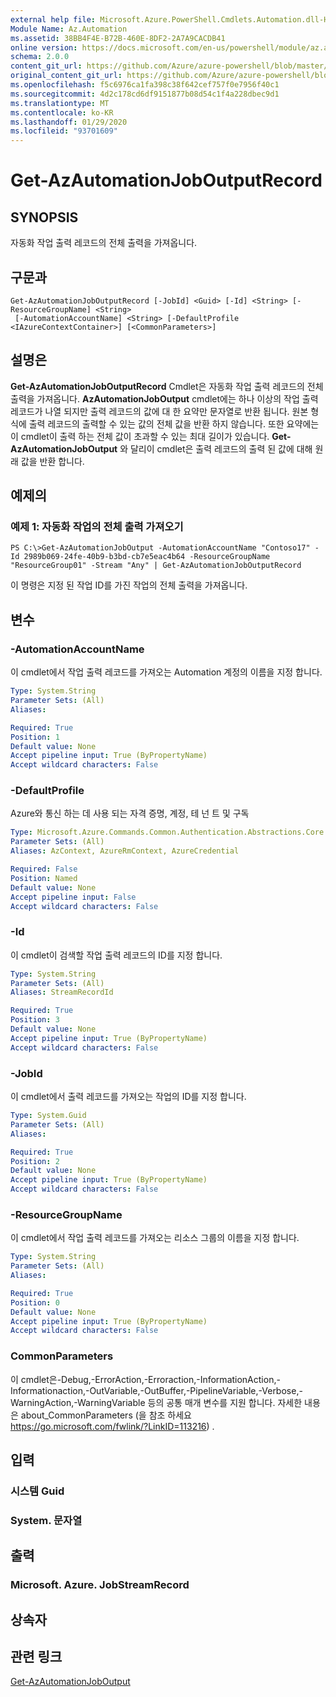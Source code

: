 ```yaml
---
external help file: Microsoft.Azure.PowerShell.Cmdlets.Automation.dll-Help.xml
Module Name: Az.Automation
ms.assetid: 38BB4F4E-B72B-460E-8DF2-2A7A9CACDB41
online version: https://docs.microsoft.com/en-us/powershell/module/az.automation/get-azautomationjoboutputrecord
schema: 2.0.0
content_git_url: https://github.com/Azure/azure-powershell/blob/master/src/Automation/Automation/help/Get-AzAutomationJobOutputRecord.md
original_content_git_url: https://github.com/Azure/azure-powershell/blob/master/src/Automation/Automation/help/Get-AzAutomationJobOutputRecord.md
ms.openlocfilehash: f5c6976ca1fa398c38f642cef757f0e7956f40c1
ms.sourcegitcommit: 4d2c178cd6df9151877b08d54c1f4a228dbec9d1
ms.translationtype: MT
ms.contentlocale: ko-KR
ms.lasthandoff: 01/29/2020
ms.locfileid: "93701609"
---
```

# Get-AzAutomationJobOutputRecord

## SYNOPSIS
자동화 작업 출력 레코드의 전체 출력을 가져옵니다.

## 구문과

```
Get-AzAutomationJobOutputRecord [-JobId] <Guid> [-Id] <String> [-ResourceGroupName] <String>
 [-AutomationAccountName] <String> [-DefaultProfile <IAzureContextContainer>] [<CommonParameters>]
```

## 설명은
**Get-AzAutomationJobOutputRecord** Cmdlet은 자동화 작업 출력 레코드의 전체 출력을 가져옵니다.
**AzAutomationJobOutput** cmdlet에는 하나 이상의 작업 출력 레코드가 나열 되지만 출력 레코드의 값에 대 한 요약만 문자열로 반환 됩니다.
원본 형식에 출력 레코드의 출력할 수 있는 값의 전체 값을 반환 하지 않습니다.
또한 요약에는이 cmdlet이 출력 하는 전체 값이 초과할 수 있는 최대 길이가 있습니다.
**Get-AzAutomationJobOutput** 와 달리이 cmdlet은 출력 레코드의 출력 된 값에 대해 원래 값을 반환 합니다.

## 예제의

### 예제 1: 자동화 작업의 전체 출력 가져오기
```
PS C:\>Get-AzAutomationJobOutput -AutomationAccountName "Contoso17" -Id 2989b069-24fe-40b9-b3bd-cb7e5eac4b64 -ResourceGroupName "ResourceGroup01" -Stream "Any" | Get-AzAutomationJobOutputRecord
```

이 명령은 지정 된 작업 ID를 가진 작업의 전체 출력을 가져옵니다.

## 변수

### -AutomationAccountName
이 cmdlet에서 작업 출력 레코드를 가져오는 Automation 계정의 이름을 지정 합니다.

```yaml
Type: System.String
Parameter Sets: (All)
Aliases:

Required: True
Position: 1
Default value: None
Accept pipeline input: True (ByPropertyName)
Accept wildcard characters: False
```

### -DefaultProfile
Azure와 통신 하는 데 사용 되는 자격 증명, 계정, 테 넌 트 및 구독

```yaml
Type: Microsoft.Azure.Commands.Common.Authentication.Abstractions.Core.IAzureContextContainer
Parameter Sets: (All)
Aliases: AzContext, AzureRmContext, AzureCredential

Required: False
Position: Named
Default value: None
Accept pipeline input: False
Accept wildcard characters: False
```

### -Id
이 cmdlet이 검색할 작업 출력 레코드의 ID를 지정 합니다.

```yaml
Type: System.String
Parameter Sets: (All)
Aliases: StreamRecordId

Required: True
Position: 3
Default value: None
Accept pipeline input: True (ByPropertyName)
Accept wildcard characters: False
```

### -JobId
이 cmdlet에서 출력 레코드를 가져오는 작업의 ID를 지정 합니다.

```yaml
Type: System.Guid
Parameter Sets: (All)
Aliases:

Required: True
Position: 2
Default value: None
Accept pipeline input: True (ByPropertyName)
Accept wildcard characters: False
```

### -ResourceGroupName
이 cmdlet에서 작업 출력 레코드를 가져오는 리소스 그룹의 이름을 지정 합니다.

```yaml
Type: System.String
Parameter Sets: (All)
Aliases:

Required: True
Position: 0
Default value: None
Accept pipeline input: True (ByPropertyName)
Accept wildcard characters: False
```

### CommonParameters
이 cmdlet은-Debug,-ErrorAction,-Erroraction,-InformationAction,-Informationaction,-OutVariable,-OutBuffer,-PipelineVariable,-Verbose,-WarningAction,-WarningVariable 등의 공통 매개 변수를 지원 합니다. 자세한 내용은 about_CommonParameters (을 참조 하세요 https://go.microsoft.com/fwlink/?LinkID=113216) .

## 입력

### 시스템 Guid

### System. 문자열

## 출력

### Microsoft. Azure. JobStreamRecord

## 상속자

## 관련 링크

[Get-AzAutomationJobOutput](./Get-AzAutomationJobOutput.md)


